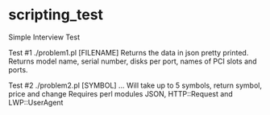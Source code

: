 # scripting_test
Simple Interview Test

Test #1
./problem1.pl [FILENAME]
Returns the data in json pretty printed.
Returns model name, serial number, disks per port, names of PCI slots and ports.

Test #2
./problem2.pl [SYMBOL] ... 
Will take up to 5 symbols, return symbol, price and change
Requires perl modules JSON, HTTP::Request and LWP::UserAgent
